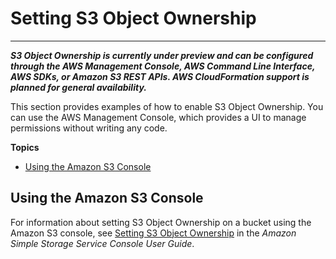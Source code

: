 # Setting S3 Object Ownership<a name="enable-object-ownership"></a>

****  
***S3 Object Ownership is currently under preview and can be configured through the AWS Management Console, AWS Command Line Interface, AWS SDKs, or Amazon S3 REST APIs\. AWS CloudFormation support is planned for general availability\.***

This section provides examples of how to enable S3 Object Ownership\. You can use the AWS Management Console, which provides a UI to manage permissions without writing any code\. 

**Topics**
+ [Using the Amazon S3 Console](#enable-object-ownership-console)

## Using the Amazon S3 Console<a name="enable-object-ownership-console"></a>

For information about setting S3 Object Ownership on a bucket using the Amazon S3 console, see [Setting S3 Object Ownership](https://docs.aws.amazon.com/AmazonS3/latest/user-guide/add-object-ownership.html) in the *Amazon Simple Storage Service Console User Guide*\.